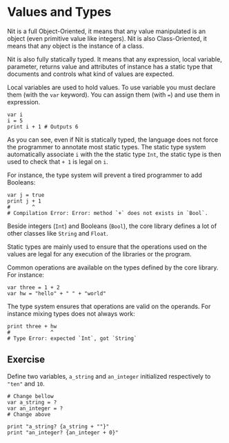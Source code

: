 # Values and Types

Nit is a full Object-Oriented, it means that any value manipulated is an object (even primitive value like integers). Nit is also Class-Oriented, it means that any object is the instance of a class.

Nit is also fully statically typed.
It means that any expression, local variable, parameter, returns value and attributes of instance has a static type that documents and controls what kind of values are expected.

Local variables are used to hold values.
To use variable you must declare them (with the `var` keyword).
You can assign them (with `=`) and use them in expression.

~~~nit
var i
i = 5
print i + 1 # Outputs 6
~~~

As you can see, even if Nit is statically typed, the language does not force the programmer to annotate most static types.
The static type system automatically associate `i` with the the static type `Int`, the static type is then used to check that `+ 1` is legal on `i`.

For instance, the type system will prevent a tired programmer to add Booleans:

~~~nit
var j = true
print j + 1
#       ^
# Compilation Error: Error: method `+` does not exists in `Bool`.
~~~

Beside integers (`Int`) and Booleans (`Bool`), the core library defines a lot of other classes like `String` and `Float`.

Static types are mainly used to ensure that the operations used on the values are legal for any execution of the libraries or the program.

Common operations are available on the types defined by the core library. For instance:

~~~nit
var three = 1 + 2
var hw = "hello" + " " + "world"
~~~

The type system ensures that operations are valid on the operands.
For instance mixing types does not always work:

~~~nit
print three + hw
#             ^
# Type Error: expected `Int`, got `String`
~~~

## Exercise

Define two variables, `a_string` and `an_integer` initialized respectively to `"ten"` and `10`.

~~~nit
# Change bellow
var a_string = ?
var an_integer = ?
# Change above

print "a_string? {a_string + ""}"
print "an_integer? {an_integer + 0}"
~~~
